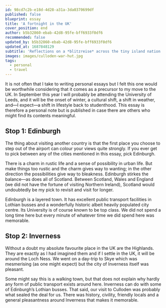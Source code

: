 ```yaml
---
id: 98cd7c2b-e18d-4d28-a31a-3da0370699df
published: false
blueprint: essay
title: 'A fortnight in the UK'
cover_position: end
author: b5b32860-ebab-42d8-95fe-bff6933f0df6
recommended: false
updated_by: b5b32860-ebab-42d8-95fe-bff6933f0df6
updated_at: 1687848129
subtitle: 'Reflections on a *blitzreise* across the tiny island nation.'
images: images/culloden-war-hut.jpg
tags:
  - personal
  - travel
---
```

It is not often that I take to writing personal essays but I felt this one would be worthwhile considering that it comes as a precursor to my move to the UK. In September this year I will probably be attending the University of Leeds, and it will be the onset of winter, a cultural shift, a shift in weather, and—I expect—a shift in lifestyle back to studenthood. This essay is therefore a personal note but is published in case there are others who might find its contents meaningful.

## Stop 1: Edinburgh

The thing about visiting another country is that the first place you choose to step out of the airport can colour your views quite strongly. If you ever get to pick between any of the cities mentioned in this essay, pick Edinburgh.

There is a charm in rustic life and a sense of possibility in urban life. But make things too rustic and the charm gives way to wanting; in the other direction the possibilities give way to bleakness. Edinburgh stirkes the balance—as does all of Scotland. Between Scotland, Wales and England (we did not have the fortune of visiting Northern Ireland), Scotland would undoubtedly be my pick to revisit and visit for longer.

Edinburgh is a layered town. It has excellent public transport facilities in Lothian busses and a wonderfully historic albeit heavily populated city centre. Its University is of course known to be top class. We did not spend a long time here but every minute of whatever time we did spend here was memorable.

## Stop 2: Inverness

Without a doubt my absolute favourite place in the UK are the Highlands. They are exactly as I had imagined them and if I settle in the UK, it will be around the Loch Ness. We went on a day-trip to Skye which was mesmerising (as one might expect) but the city of Inverness itself was pleasant.

Some might say this is a walking town, but that does not explain why hardly any form of public transport exists around here. Inverness can do with some of Edinburgh’s Lothian busses. That said, our visit to Culloden was probably what sealed the deal for us. There was history, civility, friendly locals and a general pleasantness around Inverness that makes it memorable.